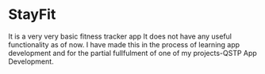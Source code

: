 # StayFit
It is a very very basic fitness tracker app
It does not have any useful functionality as of now. 
I have made this in the process of learning app development and for the partial fullfulment of one of my projects-QSTP App Development.

